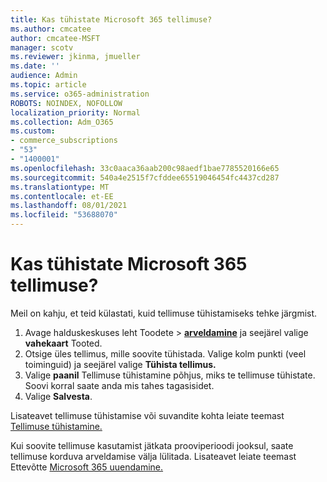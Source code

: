 ```yaml
---
title: Kas tühistate Microsoft 365 tellimuse?
ms.author: cmcatee
author: cmcatee-MSFT
manager: scotv
ms.reviewer: jkinma, jmueller
ms.date: ''
audience: Admin
ms.topic: article
ms.service: o365-administration
ROBOTS: NOINDEX, NOFOLLOW
localization_priority: Normal
ms.collection: Adm_O365
ms.custom:
- commerce_subscriptions
- "53"
- "1400001"
ms.openlocfilehash: 33c0aaca36aab200c98aedf1bae7785520166e65
ms.sourcegitcommit: 540a4e2515f7cfddee65519046454fc4437cd287
ms.translationtype: MT
ms.contentlocale: et-EE
ms.lasthandoff: 08/01/2021
ms.locfileid: "53688070"
---
```

# <a name="canceling-your-microsoft-365-subscription"></a>Kas tühistate Microsoft 365 tellimuse?

Meil on kahju, et teid külastati, kuid tellimuse tühistamiseks tehke järgmist.

1. Avage halduskeskuses leht Toodete  >  **[arveldamine](https://go.microsoft.com/fwlink/p/?linkid=842054)** ja seejärel valige **vahekaart** Tooted.
2. Otsige üles tellimus, mille soovite tühistada. Valige kolm punkti (veel toiminguid) ja seejärel valige **Tühista tellimus.**
3. Valige **paanil** Tellimuse tühistamine põhjus, miks te tellimuse tühistate. Soovi korral saate anda mis tahes tagasisidet.
4. Valige **Salvesta**.

Lisateavet tellimuse tühistamise või suvandite kohta leiate teemast [Tellimuse tühistamine.](/microsoft-365/commerce/subscriptions/cancel-your-subscription)

Kui soovite tellimuse kasutamist jätkata prooviperioodi jooksul, saate tellimuse korduva arveldamise välja lülitada. Lisateavet leiate teemast Ettevõtte [Microsoft 365 uuendamine.](/microsoft-365/commerce/subscriptions/renew-your-subscription)